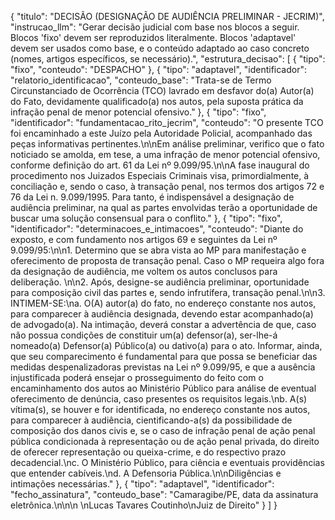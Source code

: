 {
  "titulo": "DECISÃO (DESIGNAÇÃO DE AUDIÊNCIA PRELIMINAR - JECRIM)",
  "instrucao_llm": "Gerar decisão judicial com base nos blocos a seguir. Blocos 'fixo' devem ser reproduzidos literalmente. Blocos 'adaptavel' devem ser usados como base, e o conteúdo adaptado ao caso concreto (nomes, artigos específicos, se necessário).",
  "estrutura_decisao": [
    {
      "tipo": "fixo",
      "conteudo": "DESPACHO"
    },
    {
      "tipo": "adaptavel",
      "identificador": "relatorio_identificacao",
      "conteudo_base": "Trata-se de Termo Circunstanciado de Ocorrência (TCO) lavrado em desfavor do(a) Autor(a) do Fato, devidamente qualificado(a) nos autos, pela suposta prática da infração penal de menor potencial ofensivo."
    },
    {
      "tipo": "fixo",
      "identificador": "fundamentacao_rito_jecrim",
      "conteudo": "O presente TCO foi encaminhado a este Juízo pela Autoridade Policial, acompanhado das peças informativas pertinentes.\n\nEm análise preliminar, verifico que o fato noticiado se amolda, em tese, a uma infração de menor potencial ofensivo, conforme definição do art. 61 da Lei nº 9.099/95.\n\nA fase inaugural do procedimento nos Juizados Especiais Criminais visa, primordialmente, à conciliação e, sendo o caso, à transação penal, nos termos dos artigos 72 e 76 da Lei n. 9.099/1995. Para tanto, é indispensável a designação de audiência preliminar, na qual as partes envolvidas terão a oportunidade de buscar uma solução consensual para o conflito."
    },
    {
      "tipo": "fixo",
      "identificador": "determinacoes_e_intimacoes",
      "conteudo": "Diante do exposto, e com fundamento nos artigos 69 e seguintes da Lei nº 9.099/95:\n\n1.    Determino que se abra vista ao MP para manifestação e oferecimento de proposta de transação penal. Caso o MP requeira algo fora da designação de audiência, me voltem os autos conclusos para deliberação. \n\n2.    Após, designe-se audiência preliminar, oportunidade para composição civil das partes e, sendo infrutífera, transação penal.\n\n3.    INTIMEM-SE:\na. O(A) autor(a) do fato, no endereço constante nos autos, para comparecer à audiência designada, devendo estar acompanhado(a) de advogado(a). Na intimação, deverá constar a advertência de que, caso não possua condições de constituir um(a) defensor(a), ser-lhe-á nomeado(a) Defensor(a) Público(a) ou dativo(a) para o ato. Informar, ainda, que seu comparecimento é fundamental para que possa se beneficiar das medidas despenalizadoras previstas na Lei nº 9.099/95, e que a ausência injustificada poderá ensejar o prosseguimento do feito com o encaminhamento dos autos ao Ministério Público para análise de eventual oferecimento de denúncia, caso presentes os requisitos legais.\nb. A(s) vítima(s), se houver e for identificada, no endereço constante nos autos, para comparecer à audiência, cientificando-a(s) da possibilidade de composição dos danos civis e, se o caso de infração penal de ação penal pública condicionada à representação ou de ação penal privada, do direito de oferecer representação ou queixa-crime, e do respectivo prazo decadencial.\nc. O Ministério Público, para ciência e eventuais providências que entender cabíveis.\nd. A Defensoria Pública.\n\nDiligências e intimações necessárias."
    },
    {
      "tipo": "adaptavel",
      "identificador": "fecho_assinatura",
      "conteudo_base": "Camaragibe/PE, data da assinatura eletrônica.\n\n\n \nLucas Tavares Coutinho\nJuiz de Direito"
    }
  ]
}